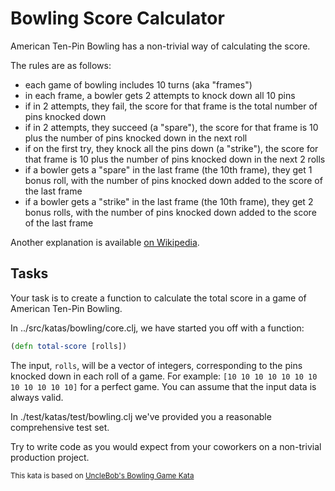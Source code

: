 # Bowling Score Calculator

American Ten-Pin Bowling has a non-trivial way of calculating the score.

The rules are as follows:
  - each game of bowling includes 10 turns (aka "frames")
  - in each frame, a bowler gets 2 attempts to knock down all 10 pins
  - if in 2 attempts, they fail, the score for that frame is the total number of pins knocked down
  - if in 2 attempts, they succeed (a "spare"), the score for that frame is 10 plus the number of pins knocked down in the next roll
  - if on the first try, they knock all the pins down (a "strike"), the score for that frame is 10 plus the number of pins knocked down in the next 2 rolls
  - if a bowler gets a "spare" in the last frame (the 10th frame), they get 1 bonus roll, with the number of pins knocked down added to the score of the last frame
  - if a bowler gets a "strike" in the last frame (the 10th frame), they get 2 bonus rolls, with the number of pins knocked down added to the score of the last frame

Another explanation is available [on Wikipedia](https://en.wikipedia.org/wiki/Ten-pin_bowling#Scoring).

## Tasks

Your task is to create a function to calculate the total score in a game of American Ten-Pin Bowling.

In ../src/katas/bowling/core.clj, we have started you off with a function:

```clojure
(defn total-score [rolls])
```

The input, `rolls`, will be a vector of integers, corresponding to the pins knocked down in each roll of a game. For example: `[10 10 10 10 10 10 10 10 10 10 10 10]` for a perfect game.  You can assume that the input data is always valid.

In ./test/katas/test/bowling.clj we've provided you a reasonable comprehensive test set.

Try to write code as you would expect from your coworkers on a non-trivial production project.

<sup>This kata is based on [UncleBob's Bowling Game Kata](http://www.butunclebob.com/ArticleS.UncleBob.TheBowlingGameKata)</sup>
